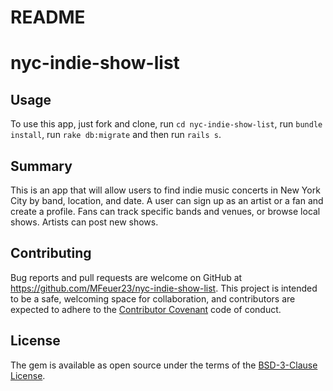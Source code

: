# README

# nyc-indie-show-list

## Usage

To use this app, just fork and clone, run `cd nyc-indie-show-list`, run `bundle install`, run `rake db:migrate` and then run `rails s`.

## Summary

This is an app that will allow users to find indie music concerts in New York City by band, location, and date. A user can sign up as an artist or a fan and create a profile. Fans can track specific bands and venues, or browse local shows. Artists can post new shows.

## Contributing

Bug reports and pull requests are welcome on GitHub at https://github.com/MFeuer23/nyc-indie-show-list. This project is intended to be a safe, welcoming space for collaboration, and contributors are expected to adhere to the [Contributor Covenant](https://www.contributor-covenant.org/) code of conduct.

## License

The gem is available as open source under the terms of the [BSD-3-Clause License](https://opensource.org/licenses/BSD-3-Clause).
